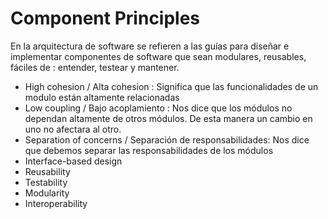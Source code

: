 # Component Principles

En la arquitectura de software se refieren a las guías para diseñar e implementar componentes de software que sean modulares, reusables, fáciles de : entender, testear y mantener.

- High cohesion / Alta cohesion : Significa que las funcionalidades de un modulo están altamente relacionadas
- Low coupling / Bajo acoplamiento : Nos dice que los módulos no dependan altamente de otros módulos. De esta manera un cambio en uno no afectara al otro.
- Separation of concerns / Separación de responsabilidades: Nos dice que debemos separar las responsabilidades de los módulos
- Interface-based design
- Reusability
- Testability
- Modularity
- Interoperability
